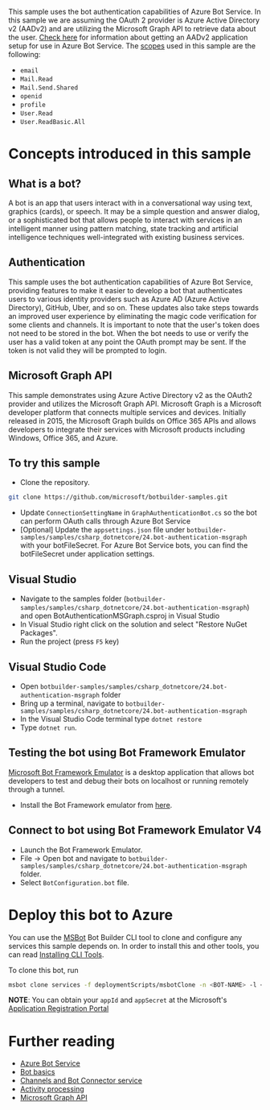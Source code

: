 ﻿This sample uses the bot authentication capabilities of Azure Bot Service. In this sample we are assuming the OAuth 2 provider
is Azure Active Directory v2 (AADv2) and are utilizing the Microsoft Graph API to retrieve data about the
user. [Check here](https://docs.microsoft.com/en-us/azure/bot-service/bot-builder-authentication?view=azure-bot-service-4.0&tabs=csharp) for information about getting an AADv2
application setup for use in Azure Bot Service.
The [scopes](https://developer.microsoft.com/en-us/graph/docs/concepts/permissions_reference) used in this sample are the following:
- `email`
- `Mail.Read`
- `Mail.Send.Shared`
- `openid`
- `profile`
- `User.Read`
- `User.ReadBasic.All`
# Concepts introduced in this sample
## What is a bot?
A bot is an app that users interact with in a conversational way using text, graphics (cards), or speech. It may be a simple question and answer dialog,
or a sophisticated bot that allows people to interact with services in an intelligent manner using pattern matching,
state tracking and artificial intelligence techniques well-integrated with existing business services.
## Authentication
This sample uses the bot authentication capabilities of Azure Bot Service, providing features to make it easier to develop a bot that
authenticates users to various identity providers such as Azure AD (Azure Active Directory), GitHub, Uber, and so on. These updates also
take steps towards an improved user experience by eliminating the magic code verification for some clients and channels.
It is important to note that the user's token does not need to be stored in the bot. When the bot needs to use or verify the user has a valid token at any point
the OAuth prompt may be sent. If the token is not valid they will be prompted to login.
## Microsoft Graph API
This sample demonstrates using Azure Active Directory v2 as the OAuth2 provider and utilizes the Microsoft Graph API.
Microsoft Graph is a Microsoft developer platform that connects multiple services and devices. Initially released in 2015,
the Microsoft Graph builds on Office 365 APIs and allows developers to integrate their services with Microsoft products
including Windows, Office 365, and Azure.
## To try this sample
- Clone the repository.
```bash
git clone https://github.com/microsoft/botbuilder-samples.git
```
- Update `ConnectionSettingName` in `GraphAuthenticationBot.cs` so the bot can perform OAuth calls through Azure Bot Service
- [Optional] Update the `appsettings.json` file under `botbuilder-samples/samples/csharp_dotnetcore/24.bot-authentication-msgraph` with your botFileSecret. For Azure Bot Service bots, you can find the botFileSecret under application settings.
## Visual Studio
- Navigate to the samples folder (`botbuilder-samples/samples/csharp_dotnetcore/24.bot-authentication-msgraph`) and open BotAuthenticationMSGraph.csproj in Visual Studio 
- In Visual Studio right click on the solution and select "Restore NuGet Packages".
- Run the project (press `F5` key)
## Visual Studio Code
- Open `botbuilder-samples/samples/csharp_dotnetcore/24.bot-authentication-msgraph` folder
- Bring up a terminal, navigate to `botbuilder-samples/samples/csharp_dotnetcore/24.bot-authentication-msgraph`
- In the Visual Studio Code terminal type `dotnet restore`
- Type `dotnet run`.
## Testing the bot using Bot Framework Emulator
[Microsoft Bot Framework Emulator](https://github.com/microsoft/botframework-emulator) is a desktop application that allows bot 
developers to test and debug their bots on localhost or running remotely through a tunnel.
- Install the Bot Framework emulator from [here](https://aka.ms/botframeworkemulator).

## Connect to bot using Bot Framework Emulator **V4**
- Launch the Bot Framework Emulator.
- File -> Open bot and navigate to `botbuilder-samples/samples/csharp_dotnetcore/24.bot-authentication-msgraph` folder.
- Select `BotConfiguration.bot` file.
# Deploy this bot to Azure
You can use the [MSBot](https://github.com/microsoft/botbuilder-tools) Bot Builder CLI tool to clone and configure any services this sample depends on. In order to install this and other tools, you can read [Installing CLI Tools](../../../Installing_CLI_tools.md).

To clone this bot, run
```bash
msbot clone services -f deploymentScripts/msbotClone -n <BOT-NAME> -l <Azure-location> --subscriptionId <Azure-subscription-id> --appId <YOUR APP ID> --appSecret <YOUR APP SECRET PASSWORD>
```

**NOTE**: You can obtain your `appId` and `appSecret` at the Microsoft's [Application Registration Portal](https://apps.dev.microsoft.com/)

# Further reading
- [Azure Bot Service](https://docs.microsoft.com/en-us/azure/bot-service/bot-service-overview-introduction?view=azure-bot-service-4.0)
- [Bot basics](https://docs.microsoft.com/en-us/azure/bot-service/bot-builder-basics?view=azure-bot-service-4.0)
- [Channels and Bot Connector service](https://docs.microsoft.com/en-us/azure/bot-service/bot-concepts?view=azure-bot-service-4.0)
- [Activity processing](https://docs.microsoft.com/en-us/azure/bot-service/bot-builder-concept-activity-processing?view=azure-bot-service-4.0)
- [Microsoft Graph API](https://developer.microsoft.com/en-us/graph)